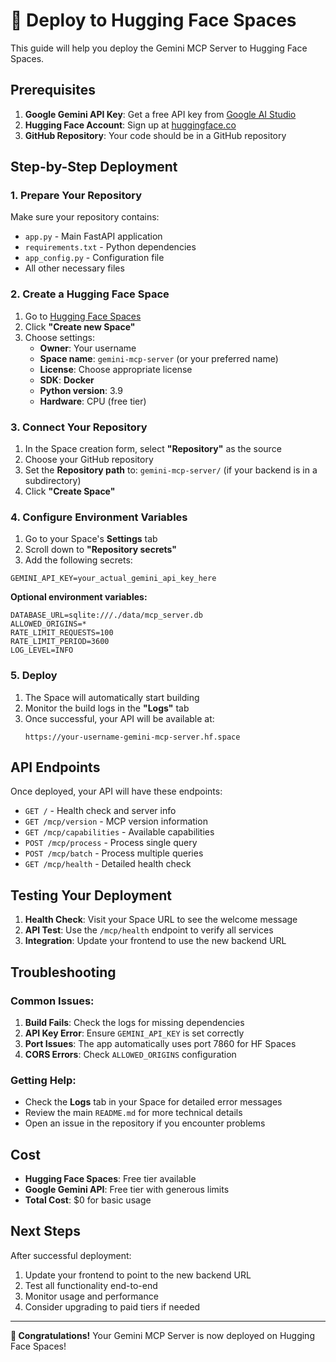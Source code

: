 # 🚀 Deploy to Hugging Face Spaces

This guide will help you deploy the Gemini MCP Server to Hugging Face Spaces.

## Prerequisites

1. **Google Gemini API Key**: Get a free API key from [Google AI Studio](https://aistudio.google.com/app/apikey)
2. **Hugging Face Account**: Sign up at [huggingface.co](https://huggingface.co)
3. **GitHub Repository**: Your code should be in a GitHub repository

## Step-by-Step Deployment

### 1. Prepare Your Repository

Make sure your repository contains:
- `app.py` - Main FastAPI application
- `requirements.txt` - Python dependencies
- `app_config.py` - Configuration file
- All other necessary files

### 2. Create a Hugging Face Space

1. Go to [Hugging Face Spaces](https://huggingface.co/spaces)
2. Click **"Create new Space"**
3. Choose settings:
   - **Owner**: Your username
   - **Space name**: `gemini-mcp-server` (or your preferred name)
   - **License**: Choose appropriate license
   - **SDK**: **Docker**
   - **Python version**: 3.9
   - **Hardware**: CPU (free tier)

### 3. Connect Your Repository

1. In the Space creation form, select **"Repository"** as the source
2. Choose your GitHub repository
3. Set the **Repository path** to: `gemini-mcp-server/` (if your backend is in a subdirectory)
4. Click **"Create Space"**

### 4. Configure Environment Variables

1. Go to your Space's **Settings** tab
2. Scroll down to **"Repository secrets"**
3. Add the following secrets:

```
GEMINI_API_KEY=your_actual_gemini_api_key_here
```

**Optional environment variables:**
```
DATABASE_URL=sqlite:///./data/mcp_server.db
ALLOWED_ORIGINS=*
RATE_LIMIT_REQUESTS=100
RATE_LIMIT_PERIOD=3600
LOG_LEVEL=INFO
```

### 5. Deploy

1. The Space will automatically start building
2. Monitor the build logs in the **"Logs"** tab
3. Once successful, your API will be available at:
   ```
   https://your-username-gemini-mcp-server.hf.space
   ```

## API Endpoints

Once deployed, your API will have these endpoints:

- `GET /` - Health check and server info
- `GET /mcp/version` - MCP version information
- `GET /mcp/capabilities` - Available capabilities
- `POST /mcp/process` - Process single query
- `POST /mcp/batch` - Process multiple queries
- `GET /mcp/health` - Detailed health check

## Testing Your Deployment

1. **Health Check**: Visit your Space URL to see the welcome message
2. **API Test**: Use the `/mcp/health` endpoint to verify all services
3. **Integration**: Update your frontend to use the new backend URL

## Troubleshooting

### Common Issues:

1. **Build Fails**: Check the logs for missing dependencies
2. **API Key Error**: Ensure `GEMINI_API_KEY` is set correctly
3. **Port Issues**: The app automatically uses port 7860 for HF Spaces
4. **CORS Errors**: Check `ALLOWED_ORIGINS` configuration

### Getting Help:

- Check the **Logs** tab in your Space for detailed error messages
- Review the main `README.md` for more technical details
- Open an issue in the repository if you encounter problems

## Cost

- **Hugging Face Spaces**: Free tier available
- **Google Gemini API**: Free tier with generous limits
- **Total Cost**: $0 for basic usage

## Next Steps

After successful deployment:

1. Update your frontend to point to the new backend URL
2. Test all functionality end-to-end
3. Monitor usage and performance
4. Consider upgrading to paid tiers if needed

---

**🎉 Congratulations!** Your Gemini MCP Server is now deployed on Hugging Face Spaces! 